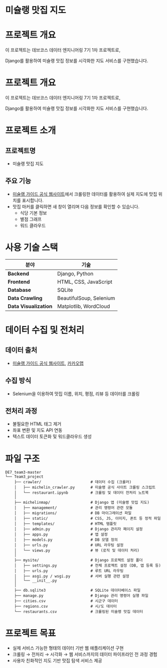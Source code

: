 # 미슐랭 맛집 지도

# 프로젝트 개요

이 프로젝트는 데브코스 데이터 엔지니어링 7기 1차 프로젝트로,

Django를 활용하여 미슐랭 맛집 정보를 시각화한 지도 서비스를 구현했습니다.

# 프로젝트 개요

이 프로젝트는 데브코스 데이터 엔지니어링 7기 1차 프로젝트로,

Django를 활용하여 미슐랭 맛집 정보를 시각화한 지도 서비스를 구현했습니다.

# 프로젝트 소개

## **프로젝트명**

- 미슐랭 맛집 지도

## **주요 기능**

- [미슐랭 가이드 공식 웹사이트](https://guide.michelin.com/kr/ko)에서 크롤링한 데이터를 활용하여 실제 지도에 맛집 위치를 표시합니다.
- 맛집 마커를 클릭하면 새 창이 열리며 다음 정보를 확인할 수 있습니다.
    - 식당 기본 정보
    - 별점 그래프
    - 워드 클라우드

# 사용 기술 스택

| 분야 | 기술 |
| --- | --- |
| **Backend** | Django, Python |
| **Frontend** | HTML, CSS, JavaScript |
| **Database** | SQLite  |
| **Data Crawling** | BeautifulSoup, Selenium |
| **Data Visualization** | Matplotlib, WordCloud |

# 데이터 수집 및 전처리

## **데이터 출처**

- [미슐랭 가이드 공식 웹사이트](https://guide.michelin.com/kr/ko), [카카오맵](https://map.kakao.com/)

## **수집 방식**

- Selenium을 이용하여 맛집 이름, 위치, 평점, 리뷰 등 데이터를 크롤링

## **전처리 과정**

- 불필요한 HTML 태그 제거
- 좌표 변환 및 지도 API 연동
- 텍스트 데이터 토큰화 및 워드클라우드 생성

# 파일 구조

```
DE7_team3-master
└── Team3_project
    ├── crawler/                      # 데이터 수집 (크롤러)
    │   ├── michelin_crawler.py       # 미슐랭 공식 사이트 크롤링 스크립트
    │   └── restaurant.ipynb          # 크롤링 및 데이터 전처리 노트북
    │
    ├── michelinmap/                  # Django 앱 (미슐랭 맛집 지도)
    │   ├── management/               # 관리 명령어 관련 모듈
    │   ├── migrations/               # DB 마이그레이션 파일
    │   ├── static/                   # CSS, JS, 이미지, 폰트 등 정적 파일
    │   ├── templates/                # HTML 템플릿
    │   ├── admin.py                  # Django 관리자 페이지 설정
    │   ├── apps.py                   # 앱 설정
    │   ├── models.py                 # DB 모델 정의
    │   ├── urls.py                   # URL 라우팅 설정
    │   └── views.py                  # 뷰 (로직 및 데이터 처리)
    │
    ├── mysite/                       # Django 프로젝트 설정 폴더
    │   ├── settings.py               # 전체 프로젝트 설정 (DB, 앱 등록 등)
    │   ├── urls.py                   # 루트 URL 라우팅
    │   ├── asgi.py / wsgi.py         # 서버 실행 관련 설정
    │   └── __init__.py
    │
    ├── db.sqlite3                    # SQLite 데이터베이스 파일
    ├── manage.py                     # Django 관리 명령어 실행 파일
    ├── cities.csv                    # 시군구 데이터
    ├── regions.csv                   # 시/도 데이터
    └── restaurants.csv               # 크롤링된 미슐랭 맛집 데이터

```

# 프로젝트 목표

- 실제 서비스 가능한 형태의 데이터 기반 웹 애플리케이션 구현
- 크롤링 → 전처리 → 시각화 → 웹 서비스까지의 데이터 파이프라인 전 과정 경험
- 사용자 친화적인 지도 기반 맛집 탐색 서비스 제공
